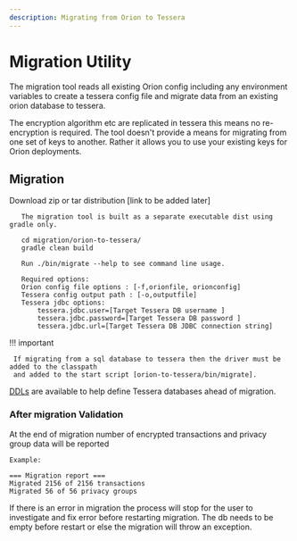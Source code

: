 ```yaml
---
description: Migrating from Orion to Tessera
---
```


# Migration Utility

The migration tool reads all existing Orion config including any environment variables 
to create a tessera config file and migrate data from an existing orion database to tessera. 
 

The encryption algorithm etc are replicated in tessera this means no re-encryption is required. 
The tool doesn't provide a means for migrating from one set of keys to another. Rather it allows you to 
use your existing keys for Orion deployments. 


## Migration

Download zip or tar distribution [link to be added later]


```
   The migration tool is built as a separate executable dist using gradle only. 

   cd migration/orion-to-tessera/
   gradle clean build

   Run ./bin/migrate --help to see command line usage.

   Required options: 
   Orion config file options : [-f,orionfile, orionconfig]
   Tessera config output path : [-o,outputfile]
   Tessera jdbc options:  
	   tessera.jdbc.user=[Target Tessera DB username ]
	   tessera.jdbc.password=[Target Tessera DB password ]
	   tessera.jdbc.url=[Target Tessera DB JDBC connection string]
 ```  

!!! important

     If migrating from a sql database to tessera then the driver must be added to the classpath 
     and added to the start script [orion-to-tessera/bin/migrate]. 


[DDLs](https://github.com/jpmorganchase/tessera/tree/master/ddls/create-table) are available to help
define Tessera databases ahead of migration.


### After migration Validation

At the end of migration number of encrypted transactions and privacy group data will be reported

```
Example:

=== Migration report ===
Migrated 2156 of 2156 transactions
Migrated 56 of 56 privacy groups
```

If there is an error in migration the process will stop for the user to investigate and fix error before 
restarting migration. The db needs to be empty before restart or else the migration will throw an exception.

<!--links-->
[building Tessera from source]: https://github.com/ConsenSys/tessera#building-tessera-from-source
[configuration file]: ../../Reference/SampleConfiguration.md#jdbc

